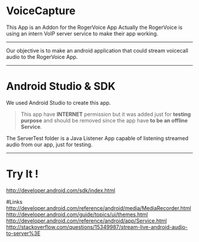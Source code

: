 # VoiceCapture 
This App is an Addon for the RogerVoice App
Actually the RogerVoice is using an intern VoIP server service to make their app working.

---
Our objective is to make an android application that could stream voicecall audio to the RogerVoice App.

----
# Android Studio & SDK
We used Android Studio to create this app.
> This app have **INTERNET** permission but it was added just for **testing purpose** and should be removed since the app have **to be an offline Service**.

The ServerTest folder is a Java Listener App capable of listening streamed audio from our app, just for testing.

----
# Try It !
http://developer.android.com/sdk/index.html

#Links
http://developer.android.com/reference/android/media/MediaRecorder.html
http://developer.android.com/guide/topics/ui/themes.html
http://developer.android.com/reference/android/app/Service.html
http://stackoverflow.com/questions/15349987/stream-live-android-audio-to-server%3E
